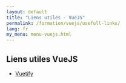 ```yaml
---
layout: default
title: "Liens utiles - VueJS"
permalink: /formation/vuejs/usefull-links/
lang: fr
my_menu: menu-vuejs.html
---
```


## Liens utiles VueJS

<ul class="list-group list-group-flush">
  <li class="list-group-item list-group-item-secondary">
    <a href="https://vuetifyjs.com/en/" >Vuetify</a>
  </li>
</ul>
